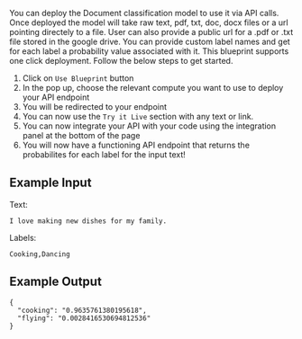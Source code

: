 You can deploy the Document classification model to use it via API calls. Once deployed the model will take raw text, pdf, txt, doc, docx files or a url pointing directely to a file. User can also provide a public url for a .pdf or .txt file stored in the google drive. You can provide custom label names and get for each label a probability value associated with it. This blueprint supports one click deployment. Follow the below steps to get started.

1. Click on `Use Blueprint` button
2. In the pop up, choose the relevant compute you want to use to deploy your API endpoint
3. You will be redirected to your endpoint
4. You can now use the `Try it Live` section with any text or link. 
5. You can now integrate your API with your code using the integration panel at the bottom of the page
6. You will now have a functioning API endpoint that returns the probabilites for each label for the input text!

## Example Input
Text:   
```
I love making new dishes for my family.
```  
Labels: 
```
Cooking,Dancing
```


## Example Output

```
{
  "cooking": "0.9635761380195618",
  "flying": "0.0028416530694812536"
}
```